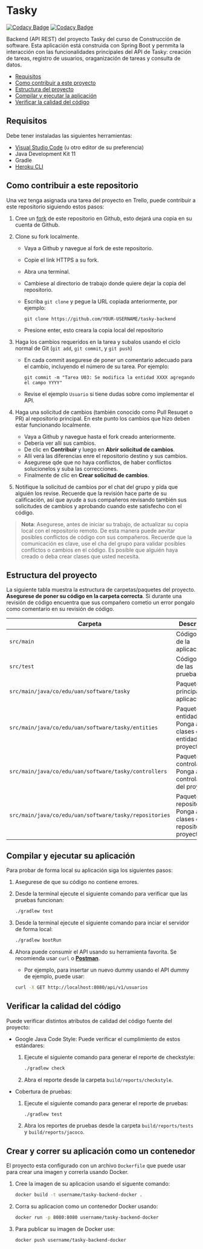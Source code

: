 # Tasky

[![Codacy Badge](https://app.codacy.com/project/badge/Grade/0915ebde19ba4fa988f75292ec3c25ca)](https://www.codacy.com/gh/wjfatuan/tasky-backend-2022-2/dashboard?utm_source=github.com&amp;utm_medium=referral&amp;utm_content=wjfatuan/tasky-backend-2022-2&amp;utm_campaign=Badge_Grade)
[![Codacy Badge](https://app.codacy.com/project/badge/Coverage/0915ebde19ba4fa988f75292ec3c25ca)](https://www.codacy.com/gh/wjfatuan/tasky-backend-2022-2/dashboard?utm_source=github.com&utm_medium=referral&utm_content=wjfatuan/tasky-backend-2022-2&utm_campaign=Badge_Coverage)

Backend (API REST) del proyecto Tasky del curso de Construcción de software.
Esta aplicación está construida con Spring Boot y pernmita la interacción con
las funcionalidades principales del API de Tasky: creación de tareas, registro
de usuarios, oraganización de tareas y consulta de datos.

- [Requisitos](#requisitos)
- [Como contribuir a este proyecto](#como-contribuir-a-este-repositorio)
- [Estructura del proyecto](#estructura-del-proyecto)
- [Compilar y ejecutar la aplicación](#compilar-y-ejecutar-su-aplicación)
- [Verificar la calidad del código](#verificar-la-calidad-del-código)

## Requisitos

Debe tener instaladas las siguientes herramientas:

- [Visual Studio Code](https://code.visualstudio.com/) (u otro editor de su preferencia)
- Java Development Kit 11
- Gradle
- [Heroku CLI](https://devcenter.heroku.com/articles/heroku-cli)

## Como contribuir a este repositorio

Una vez tenga asignada una tarea del proyecto en Trello, puede contribuir a este
repositorio siguiendo estos pasos:

1. Cree un [fork](https://docs.github.com/en/get-started/quickstart/fork-a-repo)
de este repositorio en Github, esto dejará una copia en su cuenta de Github.

2. Clone su fork localmente.

   - Vaya a Github y navegue al fork de este repositorio.
   - Copie el link HTTPS a su fork.
   - Abra una terminal.
   - Cambiese al directorio de trabajo donde quiere dejar la copia del repositorio.
   - Escriba `git clone` y pegue la URL copiada anteriormente, por ejemplo:

     ```git
     git clone https://github.com/YOUR-USERNAME/tasky-backend
     ```

   - Presione enter, esto creara la copia local del repositorio

3. Haga los cambios requeridos en la tarea y subalos usando el ciclo normal de
   Git (`git add`, `git commit`, y `git push`)

   - En cada commit asegurese de poner un comentario adecuado para el cambio,
     incluyendo el número de su tarea. Por ejemplo:

     ```git
     git commit -m "Tarea U03: Se modifica la entidad XXXX agregando el campo YYYY"
     ```

   - Revise el ejemplo `Usuario` si tiene dudas sobre como implementar el API.

4. Haga una solicitud de cambios (también conocido como Pull Resuqet o PR) al
   repositorio principal. En este punto los cambios que hizo deben estar
   funcionando localmente.

   - Vaya a Github y navegue hasta el fork creado anteriormente.
   - Debería ver allí sus cambios.
   - De clic en **Contribuir** y luego en **Abrir solicitud de cambios**.
   - Allí verá las diferencias enre el repositorio destino y sus cambios.
   - Asegurese qde que no haya conflictos, de haber conflictos solucionelos y
     suba las correcciones.
   - Finalmente de clic en **Crear solicitud de cambios**.

5. Notifique la solicitud de cambios por el chat del grupo y pida que alguién
   los revise. Recuerde que la revisión hace parte de su calificación, así que
   ayude a sus compañeros revisando también sus solicitudes de cambios y
   aprobando cuando este satisfecho con el código.

> **Nota**: Asegurese, antes de iniciar su trabajo, de actualizar su copia local
con el repositorio remoto. De esta manera puede aevitar posibles conflictos de
código con sus compañeros. Recuerde que la comunicación es clave, use el cha
del grupo para validar posibles conflictos o cambios en el código. Es posible
que alguién haya creado o deba crear clases que usted necesita.

## Estructura del proyecto

La siguiente tabla muestra la estructura de carpetas/paquetes del proyecto.
**Asegurese de poner su código en la carpeta correcta**. Si durante una
revisión de código encuentra que sus compañero cometio un error pongalo como
comentario en su revisión de código.

| Carpeta | Descripción |
| ------- | ----------- |
| `src/main` | Código fuente de la aplicación |
| `src/test` | Código fuente de las  pruebas |
| `src/main/java/co/edu/uan/software/tasky` | Paquete principal de la aplicación |
| `src/main/java/co/edu/uan/software/tasky/entities` | Paquete de entidades: Ponga acá las clases de entidad del proyecto |
| `src/main/java/co/edu/uan/software/tasky/controllers` | Paquete de controladores: Ponga acá los controladores del proyecto |
| `src/main/java/co/edu/uan/software/tasky/repositories` | Paquete de repositorios: Ponga acá las clases de repositorio del proyecto |

## Compilar y ejecutar su aplicación

Para probar de forma local su aplicación siga los siguientes pasos:

1. Asegurese de que su código no contiene errores.
2. Desde la terminal ejecute el siguiente comando para verificar que las pruebas
   funcionan:

   ```bash
   ./gradlew test
   ```

3. Desde la terminal ejecute el siguiente comando para inciar el servidor de
   forma local:

   ```bash
   ./gradlew bootRun
   ```

4. Ahora puede consumir el API usando su herramienta favorita. Se recomienda
   usar `curl` o **[Postman](https://www.postman.com/)**.

   - Por ejemplo, para insertar un nuevo dummy usando el API dummy de ejemplo,
     puede usar:

   ```bash
   curl -X GET http://localhost:8080/api/v1/usuarios
   ```

## Verificar la calidad del código

Puede verificar distintos atributos de calidad del código fuente del proyecto:

- Google Java Code Style: Puede verificar el cumplimiento de estos estándares:

  1. Ejecute el siguiente comando para generar el reporte de checkstyle:

     ```bash
     ./gradlew check
     ```

  2. Abra el reporte desde la carpeta `build/reports/checkstyle`.

- Cobertura de pruebas:

  1. Ejecute el siguiente comando para generar el reporte de pruebas:

     ```bash
     ./gradlew test
     ```

  2. Abra los reportes de pruebas desde la carpeta `build/reports/tests` y `build/reports/jacoco`.

## Crear y correr su aplicación como un contenedor

El proyecto esta configurado con un archivo `Dockerfile`
que puede usar para crear una imagen y correrla usando Docker.

1. Cree la imagen de su aplicacion usando el siguente comando:

   ```bash
   docker build -t username/tasky-backend-docker .
   ```

2. Corra su aplicacion como un contenedor Docker usando:

   ```bash
   docker run -p 8080:8080 username/tasky-backend-docker
   ```

3. Para publicar su imagen de Docker use:

   ```bash
   docker push username/tasky-backend-docker
   ```
